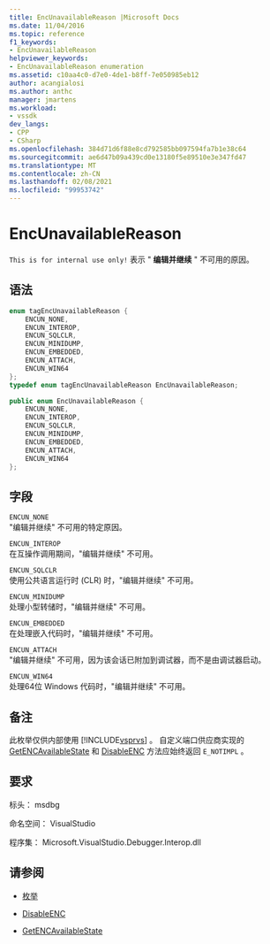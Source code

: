 ```yaml
---
title: EncUnavailableReason |Microsoft Docs
ms.date: 11/04/2016
ms.topic: reference
f1_keywords:
- EncUnavailableReason
helpviewer_keywords:
- EncUnavailableReason enumeration
ms.assetid: c10aa4c0-d7e0-4de1-b8ff-7e050985eb12
author: acangialosi
ms.author: anthc
manager: jmartens
ms.workload:
- vssdk
dev_langs:
- CPP
- CSharp
ms.openlocfilehash: 384d71d6f88e8cd792585bb097594fa7b1e38c64
ms.sourcegitcommit: ae6d47b09a439cd0e13180f5e89510e3e347fd47
ms.translationtype: MT
ms.contentlocale: zh-CN
ms.lasthandoff: 02/08/2021
ms.locfileid: "99953742"
---
```

# <a name="encunavailablereason"></a>EncUnavailableReason
`This is for internal use only!` 表示 " **编辑并继续** " 不可用的原因。

## <a name="syntax"></a>语法

```cpp
enum tagEncUnavailableReason {
    ENCUN_NONE,
    ENCUN_INTEROP,
    ENCUN_SQLCLR,
    ENCUN_MINIDUMP,
    ENCUN_EMBEDDED,
    ENCUN_ATTACH,
    ENCUN_WIN64
};
typedef enum tagEncUnavailableReason EncUnavailableReason;
```

```csharp
public enum EncUnavailableReason {
    ENCUN_NONE,
    ENCUN_INTEROP,
    ENCUN_SQLCLR,
    ENCUN_MINIDUMP,
    ENCUN_EMBEDDED,
    ENCUN_ATTACH,
    ENCUN_WIN64
};
```

## <a name="fields"></a>字段
`ENCUN_NONE`\
"编辑并继续" 不可用的特定原因。

`ENCUN_INTEROP`\
在互操作调用期间，"编辑并继续" 不可用。

`ENCUN_SQLCLR`\
使用公共语言运行时 (CLR) 时，"编辑并继续" 不可用。

`ENCUN_MINIDUMP`\
处理小型转储时，"编辑并继续" 不可用。

`ENCUN_EMBEDDED`\
在处理嵌入代码时，"编辑并继续" 不可用。

`ENCUN_ATTACH`\
"编辑并继续" 不可用，因为该会话已附加到调试器，而不是由调试器启动。

`ENCUN_WIN64`\
处理64位 Windows 代码时，"编辑并继续" 不可用。

## <a name="remarks"></a>备注
此枚举仅供内部使用 [!INCLUDE[vsprvs](../../../code-quality/includes/vsprvs_md.md)] 。 自定义端口供应商实现的 [GetENCAvailableState](../../../extensibility/debugger/reference/idebugprocess3-getencavailablestate.md) 和 [DisableENC](../../../extensibility/debugger/reference/idebugprocess3-disableenc.md) 方法应始终返回 `E_NOTIMPL` 。

## <a name="requirements"></a>要求
标头： msdbg

命名空间： VisualStudio

程序集： Microsoft.VisualStudio.Debugger.Interop.dll

## <a name="see-also"></a>请参阅
- [枚举](../../../extensibility/debugger/reference/enumerations-visual-studio-debugging.md)

- [DisableENC](../../../extensibility/debugger/reference/idebugprocess3-disableenc.md)

- [GetENCAvailableState](../../../extensibility/debugger/reference/idebugprocess3-getencavailablestate.md)
